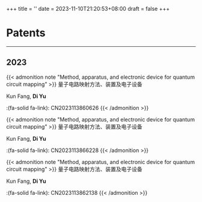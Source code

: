 +++
title = ''
date = 2023-11-10T21:20:53+08:00
draft = false
+++

# Patents
---
## 2023
{{< admonition note "Method, apparatus, and electronic device for quantum circuit mapping" >}}
量子电路映射方法、装置及电子设备

Kun Fang, **Di Yu**

:(fa-solid fa-link): CN2023113860626
{{< /admonition >}}


{{< admonition note "Method, apparatus, and electronic device for quantum circuit mapping" >}}
量子电路映射方法、装置及电子设备

Kun Fang, **Di Yu**

:(fa-solid fa-link): CN2023113866228
{{< /admonition >}}


{{< admonition note "Method, apparatus, and electronic device for quantum circuit mapping" >}}
量子电路映射方法、装置及电子设备

Kun Fang, **Di Yu**

:(fa-solid fa-link): CN2023113862138
{{< /admonition >}}